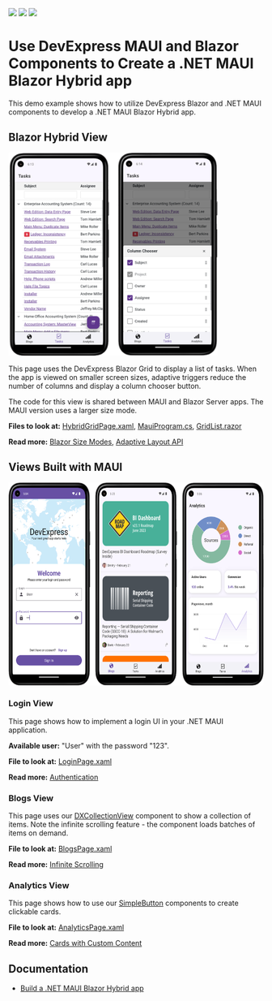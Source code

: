 <!-- default badges list -->
![](https://img.shields.io/endpoint?url=https://codecentral.devexpress.com/api/v1/VersionRange/632326528/24.1.3%2B)
[![](https://img.shields.io/badge/Open_in_DevExpress_Support_Center-FF7200?style=flat-square&logo=DevExpress&logoColor=white)](https://supportcenter.devexpress.com/ticket/details/T1162029)
[![](https://img.shields.io/badge/📖_How_to_use_DevExpress_Examples-e9f6fc?style=flat-square)](https://docs.devexpress.com/GeneralInformation/403183)
<!-- default badges end -->

# Use DevExpress MAUI and Blazor Components to Create a .NET MAUI Blazor Hybrid app

This demo example shows how to utilize DevExpress Blazor and .NET MAUI components to develop a .NET MAUI Blazor Hybrid app. 

## Blazor Hybrid View

<img src="media/hybrid-view.png" alt=".NET MAUI Blazor Hybrid view" height="400">

This page uses the DevExpress Blazor Grid to display a list of tasks. When the app is viewed on smaller screen sizes, adaptive triggers reduce the number of columns and display a column chooser button. 

The code for this view is shared between MAUI and Blazor Server apps. The MAUI version uses a larger size mode.

**Files to look at:** [HybridGridPage.xaml](./BlazorDemo.MAUI/MauiViews/HybridGridPage.xaml), [MauiProgram.cs](./BlazorDemo.MAUI/MauiProgram.cs), [GridList.razor](./BlazorDemo.Shared/Components/GridList.razor)

**Read more:** [Blazor Size Modes](https://docs.devexpress.com/Blazor/401784/common-concepts/customize-appearance/size-modes), [Adaptive Layout API](https://docs.devexpress.com/Blazor/DevExpress.Blazor.DxLayoutBreakpoint)

## Views Built with MAUI

<img src="media/maui-views.png" alt="Views built with the DevExpress for .NET MAUI library" height="400">

### Login View

This page shows how to implement a login UI in your .NET MAUI application.

**Available user:** "User" with the password "123".

**File to look at:** [LoginPage.xaml](BlazorDemo.MAUI/MauiViews/LoginPage.xaml)

**Read more:** [Authentication](https://docs.devexpress.com/MAUI/404307/scenarios/authenticate)

### Blogs View

This page uses our [DXCollectionView](https://docs.devexpress.com/MAUI/DevExpress.Maui.CollectionView.DXCollectionView?p=netframework) component to show a collection of items. Note the infinite scrolling feature - the component loads batches of items on demand.

**File to look at:** [BlogsPage.xaml](BlazorDemo.MAUI/MauiViews/BlogsPage.xaml)

**Read more:** [Infinite Scrolling](https://docs.devexpress.com/MAUI/404358/scenarios/infinite-grid-scroll)

### Analytics View

This page shows how to use our [SimpleButton](https://docs.devexpress.com/MAUI/DevExpress.Maui.Controls.SimpleButton) components to create clickable cards.

**File to look at:** [AnalyticsPage.xaml](BlazorDemo.MAUI/MauiViews/AnalyticsPage.xaml)

**Read more:** [Cards with Custom Content](https://docs.devexpress.com/MAUI/404341/scenarios/buttons-and-charts-in-cards)

## Documentation

* [Build a .NET MAUI Blazor Hybrid app](https://learn.microsoft.com/en-us/aspnet/core/blazor/hybrid/tutorials/maui?view=aspnetcore-7.0&pivots=windows)
